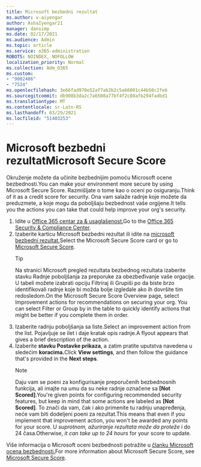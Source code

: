 ```yaml
---
title: Microsoft bezbedni rezultat
ms.author: v-aiyengar
author: AshaIyengar21
manager: dansimp
ms.date: 02/17/2021
ms.audience: Admin
ms.topic: article
ms.service: o365-administration
ROBOTS: NOINDEX, NOFOLLOW
localization_priority: Normal
ms.collection: Adm_O365
ms.custom:
- "9002486"
- "7524"
ms.openlocfilehash: 3e66fad970e52af7ab3b2c5a66001c44b50c2fe6
ms.sourcegitcommit: db908b3da2c7a6508a77bf4f2c80afb294fadbd1
ms.translationtype: MT
ms.contentlocale: sr-Latn-RS
ms.lasthandoff: 03/29/2021
ms.locfileid: "51403253"
---
```

# <a name="microsoft-secure-score"></a><span data-ttu-id="0d863-102">Microsoft bezbedni rezultat</span><span class="sxs-lookup"><span data-stu-id="0d863-102">Microsoft Secure Score</span></span>

<span data-ttu-id="0d863-103">Okruženje možete da učinite bezbednijim pomoću Microsoft ocene bezbednosti.</span><span class="sxs-lookup"><span data-stu-id="0d863-103">You can make your environment more secure by using Microsoft Secure Score.</span></span> <span data-ttu-id="0d863-104">Razmišljate o tome kao o oceni po osiguranju.</span><span class="sxs-lookup"><span data-stu-id="0d863-104">Think of it as a credit score for security.</span></span> <span data-ttu-id="0d863-105">Ona vam salaže radnje koje možete da preduzmete, a koje mogu da poboljšaju bezbednost vaše orgijene.</span><span class="sxs-lookup"><span data-stu-id="0d863-105">It tells you the actions you can take that could help improve your org's security.</span></span>

1. <span data-ttu-id="0d863-106">Idite u [Office 365 centar za & usaglašenost.](https://go.microsoft.com/fwlink/p/?linkid=2077143)</span><span class="sxs-lookup"><span data-stu-id="0d863-106">Go to the [Office 365 Security & Compliance Center](https://go.microsoft.com/fwlink/p/?linkid=2077143).</span></span>
1. <span data-ttu-id="0d863-107">Izaberite karticu Microsoft bezbedni rezultat ili idite na [microsoft bezbedni rezultat.](https://go.microsoft.com/fwlink/?linkid=2099589)</span><span class="sxs-lookup"><span data-stu-id="0d863-107">Select the Microsoft Secure Score card or go to [Microsoft Secure Score](https://go.microsoft.com/fwlink/?linkid=2099589).</span></span>
    > [!TIP]
    >  <span data-ttu-id="0d863-108">Na stranici Microsoft pregled rezultata bezbednog rezultata izaberite stavku Radnje poboljšanja za preporuke za obezbeđivanje vaše orgacije. U tabeli možete izabrati opciju Filtriraj ili Grupiši po da biste brzo identifikovali radnje koje bi možda bolje izgledale ako ih dovršite tim redosledom.</span><span class="sxs-lookup"><span data-stu-id="0d863-108">On the Microsoft Secure Score Overview page, select Improvement actions for recommendations on securing your org. You can select Filter or Group by in the table to quickly identify actions that might be better if you complete them in order.</span></span>
1. <span data-ttu-id="0d863-109">Izaberite radnju poboljšanja sa liste.</span><span class="sxs-lookup"><span data-stu-id="0d863-109">Select an improvement action from the list.</span></span> <span data-ttu-id="0d863-110">Pojavljuje se ilet i daje kratak opis radnje.</span><span class="sxs-lookup"><span data-stu-id="0d863-110">A flyout appears that gives a brief description of the action.</span></span>
1. <span data-ttu-id="0d863-111">Izaberite **stavku Postavke prikaza**, a zatim pratite uputstva navedena u sledećim **koracima.**</span><span class="sxs-lookup"><span data-stu-id="0d863-111">Click **View settings**, and then follow the guidance that's provided in the **Next steps**.</span></span>
    > [!NOTE]
    > <span data-ttu-id="0d863-112">Daju vam se poeni za konfigurisanje preporučenih bezbednosnih funkcija, ali imajte na umu da su neke radnje označene sa **[Not Scored]**.</span><span class="sxs-lookup"><span data-stu-id="0d863-112">You're given points for configuring recommended security features, but keep in mind that some actions are labeled as **[Not Scored]**.</span></span> <span data-ttu-id="0d863-113">To znači da vam, čak i ako primenite tu radnju unapređenja, neće vam biti dodeljeni poeni za rezultat.</span><span class="sxs-lookup"><span data-stu-id="0d863-113">This means that even if you implement that improvement action, you won't be awarded any points for your score.</span></span> <span data-ttu-id="0d863-114">U *suprotnom, ažuriranje rezultata može da proteže* i do 24 časa.</span><span class="sxs-lookup"><span data-stu-id="0d863-114">Otherwise, *it can take up to 24 hours* for your score to update.</span></span>

<span data-ttu-id="0d863-115">Više informacija o Microsoft oceni bezbednosti potražite u [članku Microsoft ocena bezbednosti.](https://go.microsoft.com/fwlink/?linkid=2103077)</span><span class="sxs-lookup"><span data-stu-id="0d863-115">For more information about Microsoft Secure Score, see [Microsoft Secure Score](https://go.microsoft.com/fwlink/?linkid=2103077).</span></span>